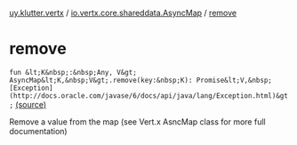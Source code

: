 [uy.klutter.vertx](../index.md) / [io.vertx.core.shareddata.AsyncMap](index.md) / [remove](.)


# remove

`fun &lt;K&nbsp;:&nbsp;Any, V&gt; AsyncMap&lt;K,&nbsp;V&gt;.remove(key:&nbsp;K): Promise&lt;V,&nbsp;[Exception](http://docs.oracle.com/javase/6/docs/api/java/lang/Exception.html)&gt;` [(source)](https://github.com/kohesive/klutter/blob/master/vertx3-jdk8/src/main/kotlin/uy/klutter/vertx/VertxSharedData.kt#L180)

Remove a value from the map (see Vert.x AsncMap class for more full documentation)



